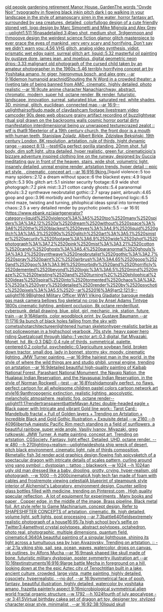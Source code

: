 [old people gardening retirement Manor House. Garden](https://www.ebank.nz/aiartgenerator?category=old%2520people%2520gardening%2520retirement%2520Manor%2520House.%2520Garden)[The words “Oxyde Noir” typography in flowing black ink](https://www.ebank.nz/aiartgenerator?category=The%2520words%2520%E2%80%9COxyde%2520Noir%E2%80%9D%2520typography%2520in%2520flowing%2520black%2520ink)[in pitch dark I go walking in your landscape in the style of amano](https://www.ebank.nz/aiartgenerator?category=in%2520pitch%2520dark%2520I%2520go%2520walking%2520in%2520your%2520landscape%2520in%2520the%2520style%2520of%2520amano)[scary siren in the water, horror fantasy art, surrounded by sea creatures, detailed, colorful](https://www.ebank.nz/aiartgenerator?category=scary%2520siren%2520in%2520the%2520water%2C%2520horror%2520fantasy%2520art%2C%2520surrounded%2520by%2520sea%2520creatures%2C%2520detailed%2C%2520colorful)[logo design of a cute friendly stoned yeti, logo design by Marc Simonetti and Mike Mignola and Alex Grey --uplight](https://www.ebank.nz/aiartgenerator?category=logo%2520design%2520of%2520a%2520cute%2520friendly%2520stoned%2520yeti%2C%2520logo%2520design%2520by%2520Marc%2520Simonetti%2520and%2520Mike%2520Mignola%2520and%2520Alex%2520Grey%2520--uplight)[1.5](https://www.ebank.nz/aiartgenerator?category=1.5)[11:16](https://www.ebank.nz/aiartgenerator?category=11%3A16)[nasa](https://www.ebank.nz/aiartgenerator?category=nasa)[detailed,](https://www.ebank.nz/aiartgenerator?category=detailed%2C)[3:4](https://www.ebank.nz/aiartgenerator?category=3%3A4)[two shot, medium shot, 3rdgenmoon and thmooove design the weirdest science fiction glamor glitch masterpiece to ever grace the eyes of mankind, very very scary and horrifying. Don't say we didn't warn you::4.56 VHS glitch, analog video synthesis, vidiot, prismatic wet edgy paint, surreal glitch art, liquid::5.32 masterful oil painting by gustave dore, james jean, and moebius, digital geometric neon drips::3.33 malignant old photograph of the cursed child taken by an amateur photographer in the 1960s::5.46 terribly horrifying concept art by Yoshitaka amano, hr giger, hieronymus bosch, and alex grey --ar 9:16](https://www.ebank.nz/aiartgenerator?category=two%2520shot%2C%2520medium%2520shot%2C%25203rdgenmoon%2520and%2520thmooove%2520design%2520the%2520weirdest%2520science%2520fiction%2520glamor%2520glitch%2520masterpiece%2520to%2520ever%2520grace%2520the%2520eyes%2520of%2520mankind%2C%2520very%2520very%2520scary%2520and%2520horrifying.%2520Don%27t%2520say%2520we%2520didn%27t%2520warn%2520you%3A%3A4.56%2520VHS%2520glitch%2C%2520analog%2520video%2520synthesis%2C%2520vidiot%2C%2520prismatic%2520wet%2520edgy%2520paint%2C%2520surreal%2520glitch%2520art%2C%2520liquid%3A%3A5.32%2520masterful%2520oil%2520painting%2520by%2520gustave%2520dore%2C%2520james%2520jean%2C%2520and%2520moebius%2C%2520digital%2520geometric%2520neon%2520drips%3A%3A3.33%2520malignant%2520old%2520photograph%2520of%2520the%2520cursed%2520child%2520taken%2520by%2520an%2520amateur%2520photographer%2520in%2520the%25201960s%3A%3A5.46%2520terribly%2520horrifying%2520concept%2520art%2520by%2520Yoshitaka%2520amano%2C%2520hr%2520giger%2C%2520hieronymus%2520bosch%2C%2520and%2520alex%2520grey%2520--ar%25209%3A16)[demon humanoid arachnid](https://www.ebank.nz/aiartgenerator?category=demon%2520humanoid%2520arachnid)[Shouting the N Word in a crowded theater: a riveting tale of being banned from AMC, cinematic, highly detailed, photo realistic --ar 16:9](https://www.ebank.nz/aiartgenerator?category=Shouting%2520the%2520N%2520Word%2520in%2520a%2520crowded%2520theater%3A%2520a%2520riveting%2520tale%2520of%2520being%2520banned%2520from%2520AMC%2C%2520cinematic%2C%2520highly%2520detailed%2C%2520photo%2520realistic%2520--ar%252016%3A9)[cute anime character Nanachi](https://www.ebank.nz/aiartgenerator?category=cute%2520anime%2520character%2520Nanachi)[archway, abstract, chromatic, modern, super hd, octane render, 8k render, futuristic, landscape, innovation, surreal, saturated blue, saturated red, white shades, 3D, minimal, glitch, euclidean, connected map --ar 16:9](https://www.ebank.nz/aiartgenerator?category=archway%2C%2520abstract%2C%2520chromatic%2C%2520modern%2C%2520super%2520hd%2C%2520octane%2520render%2C%25208k%2520render%2C%2520futuristic%2C%2520landscape%2C%2520innovation%2C%2520surreal%2C%2520saturated%2520blue%2C%2520saturated%2520red%2C%2520white%2520shades%2C%25203D%2C%2520minimal%2C%2520glitch%2C%2520euclidean%2C%2520connected%2520map%2520--ar%252016%3A9)[--uplight](https://www.ebank.nz/aiartgenerator?category=--uplight)[hair](https://www.ebank.nz/aiartgenerator?category=hair)[soft](https://www.ebank.nz/aiartgenerator?category=soft)[judo,made of clay](https://www.ebank.nz/aiartgenerator?category=judo%2Cmade%2520of%2520clay)[dashcam footage livestream video camcoder 90s deep web obscure grainy artifact recording of buzzlightyear ritual sigil drawn on the backrooms walls cosmic horror portal dirty manifestation interdimensional being uv unwrapped texture](https://www.ebank.nz/aiartgenerator?category=dashcam%2520footage%2520livestream%2520video%2520camcoder%252090s%2520deep%2520web%2520obscure%2520grainy%2520artifact%2520recording%2520of%2520buzzlightyear%2520ritual%2520sigil%2520drawn%2520on%2520the%2520backrooms%2520walls%2520cosmic%2520horror%2520portal%2520dirty%2520manifestation%2520interdimensional%2520being%2520uv%2520unwrapped%2520texture)[crazed zealot :: wtf is that](https://www.ebank.nz/aiartgenerator?category=crazed%2520zealot%2520%3A%3A%2520wtf%2520is%2520that)[9:16](https://www.ebank.nz/aiartgenerator?category=9%3A16)[exterior of a 19th century church, the front door is a mouth with human teeth, Stanislaw Zoladz, Albert Birkle, Zdzisław Beksiński, 19th century London, 8K resolution, artstation, rule of thirds, hight dynamic range --aspect 8:13 --test](https://www.ebank.nz/aiartgenerator?category=exterior%2520of%2520a%252019th%2520century%2520church%2C%2520the%2520front%2520door%2520is%2520a%2520mouth%2520with%2520human%2520teeth%2C%2520Stanislaw%2520Zoladz%2C%2520Albert%2520Birkle%2C%2520Zdzis%C5%82aw%2520Beksi%C5%84ski%2C%252019th%2520century%2520London%2C%25208K%2520resolution%2C%2520artstation%2C%2520rule%2520of%2520thirds%2C%2520hight%2520dynamic%2520range%2520--aspect%25208%3A13%2520--test)[HD](https://www.ebank.nz/aiartgenerator?category=HD)[a perfect gorilla standing, 20mm shot, full body, dim soft light, ultra detailed, hyper realistic, green fur, cinematic](https://www.ebank.nz/aiartgenerator?category=a%2520perfect%2520gorilla%2520standing%2C%252020mm%2520shot%2C%2520full%2520body%2C%2520dim%2520soft%2520light%2C%2520ultra%2520detailed%2C%2520hyper%2520realistic%2C%2520green%2520fur%2C%2520cinematic)[jojo's bizzare adventure inspired clothing line on the runway, designed by Gucci](https://www.ebank.nz/aiartgenerator?category=jojo%27s%2520bizzare%2520adventure%2520inspired%2520clothing%2520line%2520on%2520the%2520runway%2C%2520designed%2520by%2520Gucci)[a meditating guy in front of the heaven, stairs, wide shot, volumetric light, insanely detailed, unreal engine render, artstation trends, hyper detail :: epic art style. , cinematic, concept art --ar 16:9](https://www.ebank.nz/aiartgenerator?category=a%2520meditating%2520guy%2520in%2520front%2520of%2520the%2520heaven%2C%2520stairs%2C%2520wide%2520shot%2C%2520volumetric%2520light%2C%2520insanely%2520detailed%2C%2520unreal%2520engine%2520render%2C%2520artstation%2520trends%2C%2520hyper%2520detail%2520%3A%3A%2520epic%2520art%2520style.%2520%2C%2520cinematic%2C%2520concept%2520art%2520--ar%252016%3A9)[16:9](https://www.ebank.nz/aiartgenerator?category=16%3A9)[king.](https://www.ebank.nz/aiartgenerator?category=king.)[liquid violence::5 too many spiders::2.12 a dream without space::6 the blackest eyes::4.9 liquid glitch::5.3 90s glitch art::5.1 sinister security footage::6.9 wide shot photograph::7.2 pink mist::3.21 cotton candy ghosts::5.4 paranormal ghouls::3.2 synthwave neobrutalist gothic::2.7 spray paint, airbrush::4.65 goop and goo::3.96 morbidly and horrificly demented beyond logic::6.5 mind maze, twisting and turning, philophical ideas spiral into tormented chaos::2.5 a very detailed render by psychotic pixels::5.5 --ar 16:9](https://www.ebank.nz/aiartgenerator?category=liquid%2520violence%3A%3A5%2520too%2520many%2520spiders%3A%3A2.12%2520a%2520dream%2520without%2520space%3A%3A6%2520the%2520blackest%2520eyes%3A%3A4.9%2520liquid%2520glitch%3A%3A5.3%252090s%2520glitch%2520art%3A%3A5.1%2520sinister%2520security%2520footage%3A%3A6.9%2520wide%2520shot%2520photograph%3A%3A7.2%2520pink%2520mist%3A%3A3.21%2520cotton%2520candy%2520ghosts%3A%3A5.4%2520paranormal%2520ghouls%3A%3A3.2%2520synthwave%2520neobrutalist%2520gothic%3A%3A2.7%2520spray%2520paint%2C%2520airbrush%3A%3A4.65%2520goop%2520and%2520goo%3A%3A3.96%2520morbidly%2520and%2520horrificly%2520demented%2520beyond%2520logic%3A%3A6.5%2520mind%2520maze%2C%2520twisting%2520and%2520turning%2C%2520philophical%2520ideas%2520spiral%2520into%2520tormented%2520chaos%3A%3A2.5%2520a%2520very%2520detailed%2520render%2520by%2520psychotic%2520pixels%3A%3A5.5%2520--ar%252016%3A9)[art](https://www.ebank.nz/aiartgenerator?category=art)[2:1](https://www.ebank.nz/aiartgenerator?category=2%3A1)[21:9](https://www.ebank.nz/aiartgenerator?category=21%3A9)[--uplight](https://www.ebank.nz/aiartgenerator?category=--uplight)[1](https://www.ebank.nz/aiartgenerator?category=1)[16:9](https://www.ebank.nz/aiartgenerator?category=16%3A9)[Blighted Military Officer WW1  Viking Gladiator baroque medals gas mask camera bellows fog skeletal no crop by Ansel Adams Tintype 1800s cinematic lighting, ambient occlusion, 8k octane render](https://www.ebank.nz/aiartgenerator?category=Blighted%2520Military%2520Officer%2520WW1%2520%2520Viking%2520Gladiator%2520baroque%2520medals%2520gas%2520mask%2520camera%2520bellows%2520fog%2520skeletal%2520no%2520crop%2520by%2520Ansel%2520Adams%2520Tintype%25201800s%2520cinematic%2520lighting%2C%2520ambient%2520occlusion%2C%25208k%2520octane%2520render)[illust, cyberpunk, detail drawing, blue, pilot, girl, mechanic, ink, station, future, train --ar 9:16](https://www.ebank.nz/aiartgenerator?category=illust%2C%2520cyberpunk%2C%2520detail%2520drawing%2C%2520blue%2C%2520pilot%2C%2520girl%2C%2520mechanic%2C%2520ink%2C%2520station%2C%2520future%2C%2520train%2520--ar%25209%3A16)[Atlantis, color woodblock print, by Gustave Baumann --ar 11:17](https://www.ebank.nz/aiartgenerator?category=Atlantis%2C%2520color%2520woodblock%2520print%2C%2520by%2520Gustave%2520Baumann%2520--ar%252011%3A17)[16:9](https://www.ebank.nz/aiartgenerator?category=16%3A9)[a bunch of black holes falling from the sky with comets](https://www.ebank.nz/aiartgenerator?category=a%2520bunch%2520of%2520black%2520holes%2520falling%2520from%2520the%2520sky%2520with%2520comets)[shot](https://www.ebank.nz/aiartgenerator?category=shot)[architecture](https://www.ebank.nz/aiartgenerator?category=architecture)[enlightened human skeleton](https://www.ebank.nz/aiartgenerator?category=enlightened%2520human%2520skeleton)[hyper-realistic barbie as hot policewoman in a highschool yearbook, 70s style, heavy paper,](https://www.ebank.nz/aiartgenerator?category=hyper-realistic%2520barbie%2520as%2520hot%2520policewoman%2520in%2520a%2520highschool%2520yearbook%2C%252070s%2520style%2C%2520heavy%2520paper%2C)[hero riding Quetzalcoatl through Idaho::1 vector art::0.3 digital, flat Miyazaki, Monet, hd, 8k::0.3 D&D::0.4 rule of thirds, symmetrical, palette, centered:0.2 colorful, psychedelic::0.1](https://www.ebank.nz/aiartgenerator?category=hero%2520riding%2520Quetzalcoatl%2520through%2520Idaho%3A%3A1%2520vector%2520art%3A%3A0.3%2520digital%2C%2520flat%2520Miyazaki%2C%2520Monet%2C%2520hd%2C%25208k%3A%3A0.3%2520D%26D%3A%3A0.4%2520rule%2520of%2520thirds%2C%2520symmetrical%2C%2520palette%2C%2520centered%3A0.2%2520colorful%2C%2520psychedelic%3A%3A0.1)[agriculture soybean field, broken down tractor, small dog, lady in bonnet, stormy sky, moody, cinematic lighting, JMW Turner painting, —ar 16:9](https://www.ebank.nz/aiartgenerator?category=agriculture%2520soybean%2520field%2C%2520broken%2520down%2520tractor%2C%2520small%2520dog%2C%2520lady%2520in%2520bonnet%2C%2520stormy%2520sky%2C%2520moody%2C%2520cinematic%2520lighting%2C%2520JMW%2520Turner%2520painting%2C%2520%E2%80%94ar%252016%3A9)[the hairiest man in the world, in the style of where the wild things are and studio ghibli, unreal engine, trending on artstation --ar 16:9](https://www.ebank.nz/aiartgenerator?category=the%2520hairiest%2520man%2520in%2520the%2520world%2C%2520in%2520the%2520style%2520of%2520where%2520the%2520wild%2520things%2520are%2520and%2520studio%2520ghibli%2C%2520unreal%2520engine%2C%2520trending%2520on%2520artstation%2520--ar%252016%3A9)[detailed beautiful high-quality painting of Kaibab National Forest, Parashant National Monument, the Navajo Nation, the Hualapai Indian Reservation, and the Havasupai Indian Reservation. in the style of Norman Rockwell --test --ar 16:8](https://www.ebank.nz/aiartgenerator?category=detailed%2520beautiful%2520high-quality%2520painting%2520of%2520Kaibab%2520National%2520Forest%2C%2520Parashant%2520National%2520Monument%2C%2520the%2520Navajo%2520Nation%2C%2520the%2520Hualapai%2520Indian%2520Reservation%2C%2520and%2520the%2520Havasupai%2520Indian%2520Reservation.%2520in%2520the%2520style%2520of%2520Norman%2520Rockwell%2520--test%2520--ar%252016%3A8)[Yoshida](https://www.ebank.nz/aiartgenerator?category=Yoshida)[morally perfect. no flaws. perfect cartoon for all wholesome children pastel colors cartoon network art style](https://www.ebank.nz/aiartgenerator?category=morally%2520perfect.%2520no%2520flaws.%2520perfect%2520cartoon%2520for%2520all%2520wholesome%2520children%2520pastel%2520colors%2520cartoon%2520network%2520art%2520style)[16:9](https://www.ebank.nz/aiartgenerator?category=16%3A9)[anthropogenic extinction, realistic lighting, apocolyptic, melancholic atmosphere, realistic fog, octane render](https://www.ebank.nz/aiartgenerator?category=anthropogenic%2520extinction%2C%2520realistic%2520lighting%2C%2520apocolyptic%2C%2520melancholic%2520atmosphere%2C%2520realistic%2520fog%2C%2520octane%2520render)[--uplight](https://www.ebank.nz/aiartgenerator?category=--uplight)[11:17](https://www.ebank.nz/aiartgenerator?category=11%3A17)[render](https://www.ebank.nz/aiartgenerator?category=render)[transparent](https://www.ebank.nz/aiartgenerator?category=transparent)[battle](https://www.ebank.nz/aiartgenerator?category=battle)[Mayan Aztec double-headed eagle + Black paper with Intricate and vibrant Gold line work:: Tarot Card:: Mandelbulb fractal + Full of Golden layers + Trending on Artstation + Incredible Black and Gold Gothic Illustration + Exquisite detail --w 2160  --h 4096](https://www.ebank.nz/aiartgenerator?category=Mayan%2520Aztec%2520double-headed%2520eagle%2520%2B%2520Black%2520paper%2520with%2520Intricate%2520and%2520vibrant%2520Gold%2520line%2520work%3A%3A%2520Tarot%2520Card%3A%3A%2520Mandelbulb%2520fractal%2520%2B%2520Full%2520of%2520Golden%2520layers%2520%2B%2520Trending%2520on%2520Artstation%2520%2B%2520Incredible%2520Black%2520and%2520Gold%2520Gothic%2520Illustration%2520%2B%2520Exquisite%2520detail%2520--w%25202160%2520%2520--h%25204096)[liberty](https://www.ebank.nz/aiartgenerator?category=liberty)[A majestic Pacific Rim mech standing in a field of sunflowers, a beautiful rainbow, super wide angle, Vasiliy Ivanov, Miyazaki, greg rutkowski, JMW Turner, A matte painting, concept art, Trending on artstation, CGSociety, Fantasy, light effect, Detailed, UHD, octane render. --w 480 --h 270](https://www.ebank.nz/aiartgenerator?category=A%2520majestic%2520Pacific%2520Rim%2520mech%2520standing%2520in%2520a%2520field%2520of%2520sunflowers%2C%2520a%2520beautiful%2520rainbow%2C%2520super%2520wide%2520angle%2C%2520Vasiliy%2520Ivanov%2C%2520Miyazaki%2C%2520greg%2520rutkowski%2C%2520JMW%2520Turner%2C%2520A%2520matte%2520painting%2C%2520concept%2520art%2C%2520Trending%2520on%2520artstation%2C%2520CGSociety%2C%2520Fantasy%2C%2520light%2520effect%2C%2520Detailed%2C%2520UHD%2C%2520octane%2520render.%2520--w%2520480%2520--h%2520270)[lighting+realism](https://www.ebank.nz/aiartgenerator?category=lighting%2Brealism)[--uplight](https://www.ebank.nz/aiartgenerator?category=--uplight)[wideshot](https://www.ebank.nz/aiartgenerator?category=wideshot)[a ship wreck of desert, pitch black environment, cinematic light, rule of thirds composition, 8k](https://www.ebank.nz/aiartgenerator?category=a%2520ship%2520wreck%2520of%2520desert%2C%2520pitch%2520black%2520environment%2C%2520cinematic%2520light%2C%2520rule%2520of%2520thirds%2520composition%2C%25208k)[metallic fish,3d render,acid graphics design,flowing fish,spicy](https://www.ebank.nz/aiartgenerator?category=metallic%2520fish%2C3d%2520render%2Cacid%2520graphics%2520design%2Cflowing%2520fish%2Cspicy)[sketch of a spectacular dragon with intricate details of scales pattern, curling around ying yang symbol :: dystopian :: tattoo :: blackwork --w 1024 --h 1024](https://www.ebank.nz/aiartgenerator?category=sketch%2520of%2520a%2520spectacular%2520dragon%2520with%2520intricate%2520details%2520of%2520scales%2520pattern%2C%2520curling%2520around%2520ying%2520yang%2520symbol%2520%3A%3A%2520dystopian%2520%3A%3A%2520tattoo%2520%3A%3A%2520blackwork%2520--w%25201024%2520--h%25201024)[an ugly old man dressed like a baby, drooling, grotty, crying, hyper-realism, old photograph, --w 1000 --h 2000](https://www.ebank.nz/aiartgenerator?category=an%2520ugly%2520old%2520man%2520dressed%2520like%2520a%2520baby%2C%2520drooling%2C%2520grotty%2C%2520crying%2C%2520hyper-realism%2C%2520old%2520photograph%2C%2520--w%25201000%2520--h%25202000)[cinematic](https://www.ebank.nz/aiartgenerator?category=cinematic)[A high tech fan made of foam with cables and frost](https://www.ebank.nz/aiartgenerator?category=A%2520high%2520tech%2520fan%2520made%2520of%2520foam%2520with%2520cables%2520and%2520frost)[remote viewing celestial](https://www.ebank.nz/aiartgenerator?category=remote%2520viewing%2520celestial)[A blueprint of steampunk style interior of Alchemist's Laboratory,  environment  design, Counter selling glass bottles filled with medicine,  trending on Pinterest.com  , High quality specular reflection , A lot of equipment for experiments , Many books and paper ,  Copper  edge, in the middle of the image, Brass pipeline,  Black metal foil,  Art style refer to Game Machinarium.  concept design, Refer to SHAPESHIFTER CONCEPTS  of artstation, cinematic,  8k, high detailed,  volume light,  soft lights,  post processing    --ar 7:3](https://www.ebank.nz/aiartgenerator?category=A%2520blueprint%2520of%2520steampunk%2520style%2520interior%2520of%2520Alchemist%27s%2520Laboratory%2C%2520%2520environment%2520%2520design%2C%2520Counter%2520selling%2520glass%2520bottles%2520filled%2520with%2520medicine%2C%2520%2520trending%2520on%2520Pinterest.com%2520%2520%2C%2520High%2520quality%2520specular%2520reflection%2520%2C%2520A%2520lot%2520of%2520equipment%2520for%2520experiments%2520%2C%2520Many%2520books%2520and%2520paper%2520%2C%2520%2520Copper%2520%2520edge%2C%2520in%2520the%2520middle%2520of%2520the%2520image%2C%2520Brass%2520pipeline%2C%2520%2520Black%2520metal%2520foil%2C%2520%2520Art%2520style%2520refer%2520to%2520Game%2520Machinarium.%2520%2520concept%2520design%2C%2520Refer%2520to%2520SHAPESHIFTER%2520CONCEPTS%2520%2520of%2520artstation%2C%2520cinematic%2C%2520%25208k%2C%2520high%2520detailed%2C%2520%2520volume%2520light%2C%2520%2520soft%2520lights%2C%2520%2520post%2520processing%2520%2520%2520%2520--ar%25207%3A3)[battle](https://www.ebank.nz/aiartgenerator?category=battle)[640](https://www.ebank.nz/aiartgenerator?category=640)[fields](https://www.ebank.nz/aiartgenerator?category=fields)[extremely realistic photograph of a house](https://www.ebank.nz/aiartgenerator?category=extremely%2520realistic%2520photograph%2520of%2520a%2520house)[16:9](https://www.ebank.nz/aiartgenerator?category=16%3A9)[5:7](https://www.ebank.nz/aiartgenerator?category=5%3A7)[a high school boy’s selfie on Twitter](https://www.ebank.nz/aiartgenerator?category=a%2520high%2520school%2520boy%E2%80%99s%2520selfie%2520on%2520Twitter)[3:4](https://www.ebank.nz/aiartgenerator?category=3%3A4)[amethyst crystal polytopes, abstract polytopes, octahedron, photo real, photographic, multiple dimensions, quantum field, cinematic](https://www.ebank.nz/aiartgenerator?category=amethyst%2520crystal%2520polytopes%2C%2520abstract%2520polytopes%2C%2520octahedron%2C%2520photo%2520real%2C%2520photographic%2C%2520multiple%2520dimensions%2C%2520quantum%2520field%2C%2520cinematic)[4:3](https://www.ebank.nz/aiartgenerator?category=4%3A3)[640](https://www.ebank.nz/aiartgenerator?category=640)[A beautiful painting of a singular lighthouse, shining its light across a tumultuous sea by Ivan Aivazovsky, Trending on artstation. :: --ar 2:1](https://www.ebank.nz/aiartgenerator?category=A%2520beautiful%2520painting%2520of%2520a%2520singular%2520lighthouse%2C%2520shining%2520its%2520light%2520across%2520a%2520tumultuous%2520sea%2520by%2520Ivan%2520Aivazovsky%2C%2520Trending%2520on%2520artstation.%2520%3A%3A%2520--ar%25202%3A1)[a viking ship, sail, sea, ocean, waves, watercolor, drops on canvas, ink outlines, by Alfons Mucha —ar 16:9](https://www.ebank.nz/aiartgenerator?category=a%2520viking%2520ship%2C%2520sail%2C%2520sea%2C%2520ocean%2C%2520waves%2C%2520watercolor%2C%2520drops%2520on%2520canvas%2C%2520ink%2520outlines%2C%2520by%2520Alfons%2520Mucha%2520%E2%80%94ar%252016%3A9)[mask shaped like skull made of bone, futuristic military dystopian, poster symmertry illustration art --ar 10:16](https://www.ebank.nz/aiartgenerator?category=mask%2520shaped%2520like%2520skull%2520made%2520of%2520bone%2C%2520futuristic%2520military%2520dystopian%2C%2520poster%2520symmertry%2520illustration%2520art%2520--ar%252010%3A16)[text](https://www.ebank.nz/aiartgenerator?category=text)[instruments](https://www.ebank.nz/aiartgenerator?category=instruments)[16:9](https://www.ebank.nz/aiartgenerator?category=16%3A9)[16:9](https://www.ebank.nz/aiartgenerator?category=16%3A9)[large battle Mecha in foreground on a hill, looking down at the the epic Aztec city of Tenochtitlan built in a lake, ancient culture, crowded, large vista, matte painting, highly detailed, cgsociety, hyperrealistic, --no dof, --ar 16:9](https://www.ebank.nz/aiartgenerator?category=large%2520battle%2520Mecha%2520in%2520foreground%2520on%2520a%2520hill%2C%2520looking%2520down%2520at%2520the%2520the%2520epic%2520Aztec%2520city%2520of%2520Tenochtitlan%2520built%2520in%2520a%2520lake%2C%2520ancient%2520culture%2C%2520crowded%2C%2520large%2520vista%2C%2520matte%2520painting%2C%2520highly%2520detailed%2C%2520cgsociety%2C%2520hyperrealistic%2C%2520--no%2520dof%2C%2520--ar%252016%3A9)[symmetrical face of pooh, fantasy, beautiful illustration, highly detailed, watercolor by yoshitaka amano, frazetta painterly aspect 9:16](https://www.ebank.nz/aiartgenerator?category=symmetrical%2520face%2520of%2520pooh%2C%2520fantasy%2C%2520beautiful%2520illustration%2C%2520highly%2520detailed%2C%2520watercolor%2520by%2520yoshitaka%2520amano%2C%2520frazetta%2520painterly%2520aspect%25209%3A16)[microbiological symmetrical alien world fractal organic structure --w 1792 --h 1024](https://www.ebank.nz/aiartgenerator?category=microbiological%2520symmetrical%2520alien%2520world%2520fractal%2520organic%2520structure%2520--w%25201792%2520--h%25201024)[fourth of july apocalypse --ar 3:4](https://www.ebank.nz/aiartgenerator?category=fourth%2520of%2520july%2520apocalypse%2520--ar%25203%3A4)[1.5](https://www.ebank.nz/aiartgenerator?category=1.5)[Virtual birthday cake](https://www.ebank.nz/aiartgenerator?category=Virtual%2520birthday%2520cake)[a set of dragon art toy, designer toy ,stylized character,pixar style, minimalist , --ar 16:9](https://www.ebank.nz/aiartgenerator?category=a%2520set%2520of%2520dragon%2520art%2520toy%2C%2520designer%2520toy%2520%2Cstylized%2520character%2Cpixar%2520style%2C%2520minimalist%2520%2C%2520--ar%252016%3A9)[2:3](https://www.ebank.nz/aiartgenerator?category=2%3A3)[8:10](https://www.ebank.nz/aiartgenerator?category=8%3A10)[liquid skull](https://www.ebank.nz/aiartgenerator?category=liquid%2520skull)
